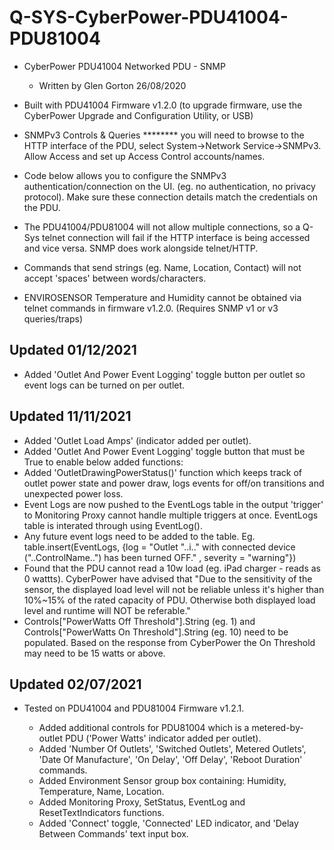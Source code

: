 # Q-SYS-CyberPower-PDU41004-PDU81004
- CyberPower PDU41004 Networked PDU - SNMP
  - Written by Glen Gorton 26/08/2020

- Built with PDU41004 Firmware v1.2.0 (to upgrade firmware, use the CyberPower Upgrade and Configuration Utility, or USB)

- SNMPv3 Controls & Queries ******** you will need to browse to the HTTP interface of the PDU, select System->Network Service->SNMPv3. Allow Access and set up Access Control accounts/names.

- Code below allows you to configure the SNMPv3 authentication/connection on the UI. (eg. no authentication, no privacy protocol). Make sure these connection details match the credentials on the PDU.

- The PDU41004/PDU81004 will not allow multiple connections, so a Q-Sys telnet connection will fail if the HTTP interface is being accessed and vice versa. SNMP does work alongside telnet/HTTP.

- Commands that send strings (eg. Name, Location, Contact) will not accept 'spaces' between words/characters.
- ENVIROSENSOR Temperature and Humidity cannot be obtained via telnet commands in firmware v1.2.0. (Requires SNMP v1 or v3 queries/traps)



## Updated 01/12/2021
  - Added 'Outlet And Power Event Logging' toggle button per outlet so event logs can be turned on per outlet.

## Updated 11/11/2021

  - Added 'Outlet Load Amps' (indicator added per outlet).
  - Added 'Outlet And Power Event Logging' toggle button that must be True to enable below added functions:
  - Added 'OutletDrawingPowerStatus()' function which keeps track of outlet power state and power draw, logs events for off/on transitions and unexpected power loss.
  - Event Logs are now pushed to the EventLogs table in the output 'trigger' to Monitoring Proxy cannot handle multiple triggers at once. EventLogs table is interated through using EventLog().
  - Any future event logs need to be added to the table. Eg. table.insert(EventLogs, {log = "Outlet "..i.." with connected device ("..ControlName..") has been turned OFF." , severity = "warning"})
  - Found that the PDU cannot read a 10w load (eg. iPad charger - reads as 0 wattts). CyberPower have advised that "Due to the sensitivity of the sensor, the displayed load level will not be reliable unless it's higher than 10%~15% of the rated capacity of PDU. Otherwise both displayed load level and runtime will NOT be referable."
  - Controls["PowerWatts Off Threshold"].String (eg. 1) and Controls["PowerWatts On Threshold"].String (eg. 10) need to be populated. Based on the response from CyberPower the On Threshold may need to be 15 watts or above.

## Updated 02/07/2021

- Tested on PDU41004 and PDU81004 Firmware v1.2.1.

  - Added additional controls for PDU81004 which is a metered-by-outlet PDU ('Power Watts' indicator added per outlet).
  - Added 'Number Of Outlets', 'Switched Outlets', Metered Outlets', 'Date Of Manufacture', 'On Delay', 'Off Delay', 'Reboot Duration' commands.
  - Added Environment Sensor group box containing: Humidity, Temperature, Name, Location.
  - Added Monitoring Proxy, SetStatus, EventLog and ResetTextIndicators functions.
  - Added 'Connect' toggle, 'Connected' LED indicator, and 'Delay Between Commands' text input box.


